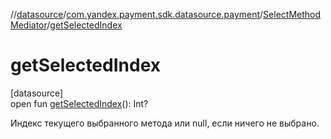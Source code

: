 //[datasource](../../../index.md)/[com.yandex.payment.sdk.datasource.payment](../index.md)/[SelectMethodMediator](index.md)/[getSelectedIndex](get-selected-index.md)

# getSelectedIndex

[datasource]\
open fun [getSelectedIndex](get-selected-index.md)(): Int?

Индекс текущего выбранного метода или null, если ничего не выбрано.
